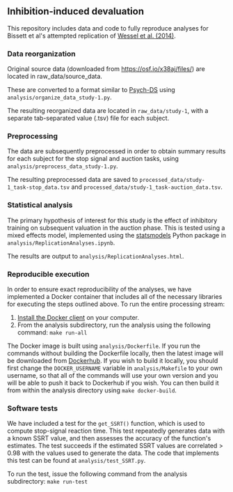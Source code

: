 ## Inhibition-induced devaluation

This repository includes data and code to fully reproduce analyses for Bissett et al's attempted replication of [Wessel et al. (2014)](https://pubmed.ncbi.nlm.nih.gov/25313953/).


### Data reorganization

Original source data (downloaded from https://osf.io/x38aj/files/) are located in raw_data/source_data.

These are converted to a format similar to [Psych-DS](https://psych-ds.github.io/) using ```analysis/organize_data_study-1.py```.

The resulting reorganized data are located in ```raw_data/study-1```, with a separate tab-separated value (.tsv) file for each subject.

### Preprocessing

The data are subsequently preprocessed in order to obtain summary results for each subject for the stop signal and auction tasks, using ```analysis/preprocess_data_study-1.py```.

The resulting preprocessed data are saved to ```processed_data/study-1_task-stop_data.tsv``` and ```processed_data/study-1_task-auction_data.tsv```.

### Statistical analysis

The primary hypothesis of interest for this study is the effect of inhibitory training on subsequent valuation in the auction phase.  This is tested using a mixed effects model, implemented using the [statsmodels](https://www.statsmodels.org/stable/index.html) Python package in ```analysis/ReplicationAnalyses.ipynb```.

The results are output to ```analysis/ReplicationAnalyses.html```.

### Reproducible execution

In order to ensure exact reproducibility of the analyses, we have implemented a Docker container that includes all of the necessary libraries for executing the steps outlined above.  To run the entire processing stream:

1. [Install the Docker client](https://docs.docker.com/get-docker/) on your computer.
2. From the analysis subdirectory, run the analysis using the following command: ```make run-all```

The Docker image is built using ```analysis/Dockerfile```. If you run the commands without building the Dockerfile locally, then the latest image will be downloaded from [Dockerhub](https://hub.docker.com/r/poldrack/openscience-example).  If you wish to build it locally, you should first change the ```DOCKER_USERNAME``` variable in ```analysis/Makefile``` to your own username, so that all of the commands will use your own version and you will be able to push it back to Dockerhub if you wish.  You can then build it from within the analysis directory using ```make docker-build```.


### Software tests

We have included a test for the ```get_SSRT()``` function, which is used to compute stop-signal reaction time.  This test repeatedly generates data with a known SSRT value, and then assesses the accuracy of the function's estimates.  The test succeeds if the estimated SSRT values are correlated > 0.98 with the values used to generate the data.  The code that implements this test can be found at ```analysis/test_SSRT.py```.

To run the test, issue the following command from the analysis subdirectory: ```make run-test```